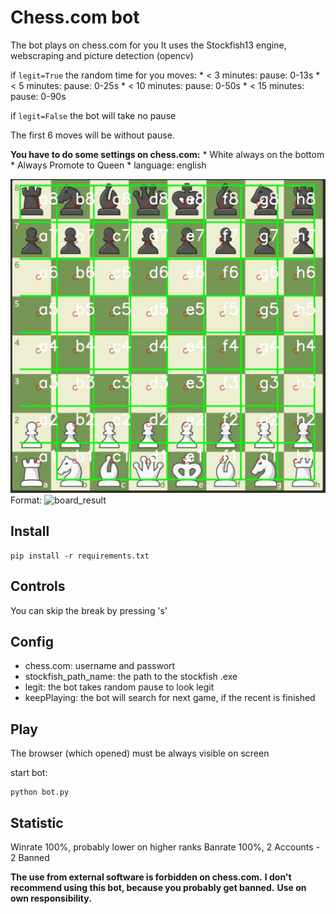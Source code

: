 # Chess.com bot

The bot plays on chess.com for you
It uses the Stockfish13 engine, webscraping and picture detection (opencv)

if ```legit=True``` the random time for you moves:
    * < 3 minutes: pause: 0-13s
    * < 5 minutes: pause: 0-25s
    * < 10 minutes: pause: 0-50s
    * < 15 minutes: pause: 0-90s
    
if ```legit=False``` the bot will take no pause

The first 6 moves will be without pause.

**You have to do some settings on chess.com:**
    * White always on the bottom
    * Always Promote to Queen
    * language: english

![Board result](/coordinates_detection.PNG)
Format: ![board_result](url)


## Install

```
pip install -r requirements.txt
```

## Controls

You can skip the break by pressing 's'


## Config

* chess.com: username and passwort
* stockfish_path_name: the path to the stockfish .exe
* legit: the bot takes random pause to look legit
* keepPlaying: the bot will search for next game, if the recent is finished

## Play

The browser (which opened) must be always visible on screen

start bot:
```
python bot.py
```
## Statistic

Winrate 100%, probably lower on higher ranks
Banrate 100%, 2 Accounts - 2 Banned

**The use from external software is forbidden on chess.com.**
**I don't recommend using this bot, because you probably get banned.**
**Use on own responsibility.**
